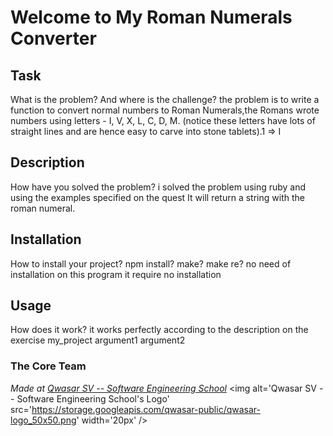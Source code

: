 # Welcome to My Roman Numerals Converter


## Task
What is the problem? And where is the challenge?
the problem is to write a function to convert normal numbers to Roman Numerals,the Romans wrote numbers using letters - I, V, X, L, C, D, M.
 (notice these letters have lots of straight lines and are hence easy to carve into stone tablets).1  => I

## Description
 How have you solved the problem?
i solved the problem using ruby and using the examples specified on the quest It will return a string with the roman numeral.

## Installation
 How to install your project? npm install? make? make re?
 no need of installation on this program it require no installation

## Usage
How does it work?
it works perfectly according to the description on the exercise
my_project argument1 argument2


### The Core Team


<span><i>Made at <a href='https://qwasar.io'>Qwasar SV -- Software Engineering School</a></i></span>
<span><img alt='Qwasar SV -- Software Engineering School's Logo' src='https://storage.googleapis.com/qwasar-public/qwasar-logo_50x50.png' width='20px' /></span>
